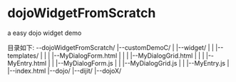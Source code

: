 # dojoWidgetFromScratch
a easy dojo widget demo

目录如下:
--dojoWidgetFromScratch/
	|--customDemoC/
	|	|--widget/
	|	|	|--templates/
	|	|	|	|--MyDialogForm.html
	|	|	|	|--MyDialogGrid.html
	|	|	|	|--MyEntry.html
	|	|	|--MyDialogForm.js
	|	|	|--MyDialogGrid.js
	|	|	|--MyEntry.js
	|	|--index.html
	|--dojo/
	|--dijit/
	|--dojoX/


